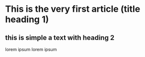 # This is the very first article (title heading 1)

## this is simple a text with heading 2

lorem ipsum lorem ipsum
